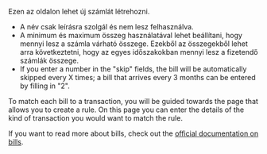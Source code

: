 Ezen az oldalon lehet új számlát létrehozni.

* A név csak leírásra szolgál és nem lesz felhasználva.
* A minimum és maximum összeg használatával lehet beállítani, hogy mennyi lesz a számla várható összege. Ezekből az összegekből lehet arra következtetni, hogy az egyes időszakokban mennyi lesz a fizetendő számlák összege.
* If you enter a number in the "skip" fields, the bill will be automatically skipped every X times; a bill that arrives every 3 months can be entered by filling in "2".

To match each bill to a transaction, you will be guided towards the page that allows you to create a rule. On this page you can enter the details of the kind of transaction you would want to match the rule.

If you want to read more about bills, check out the [official documentation on bills](https://docs.firefly-iii.org/advanced-concepts/bills).